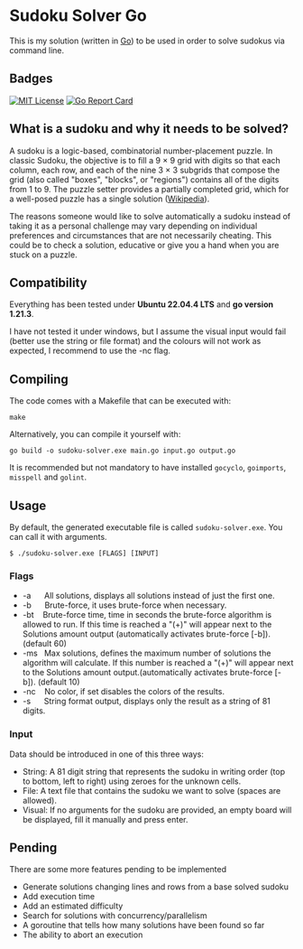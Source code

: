 
# Sudoku Solver Go

This is my solution (written in [Go](https://golang.org/)) to be used in order to solve sudokus via command line.

## Badges

[![MIT License](https://img.shields.io/badge/License-MIT-green.svg)](https://choosealicense.com/licenses/mit/)
[![Go Report Card](https://goreportcard.com/badge/github.com/misello/sudoku-solver-go)](https://goreportcard.com/report/github.com/misello/sudoku-solver-go)

## What is a sudoku and why it needs to be solved?

A sudoku is a logic-based, combinatorial number-placement puzzle. In classic Sudoku, the objective is to fill a 9 × 9 grid with digits so that each column, each row, and each of the nine 3 × 3 subgrids that compose the grid (also called "boxes", "blocks", or "regions") contains all of the digits from 1 to 9. The puzzle setter provides a partially completed grid, which for a well-posed puzzle has a single solution ([Wikipedia](https://en.wikipedia.org/wiki/Sudoku)).

The reasons someone would like to solve automatically a sudoku instead of taking it as a personal challenge may vary depending on individual preferences and circumstances that are not necessarily cheating. This could be to check a solution, educative or give you a hand when you are stuck on a puzzle.

## Compatibility

Everything has been tested under **Ubuntu 22.04.4 LTS** and **go version 1.21.3**.

I have not tested it under windows, but I assume the visual input would fail (better use the string or file format) and the colours will not work as expected, I recommend to use the -nc flag.

## Compiling

The code comes with a Makefile that can be executed with:

    make

Alternatively, you can compile it yourself with:

    go build -o sudoku-solver.exe main.go input.go output.go

It is recommended but not mandatory to have installed `gocyclo`, `goimports`, `misspell` and `golint`.

## Usage

By default, the generated executable file is called `sudoku-solver.exe`. You can call it with arguments.

    $ ./sudoku-solver.exe [FLAGS] [INPUT]

### Flags
- -a &nbsp;&nbsp;&nbsp;&nbsp;&nbsp;All solutions, displays all solutions instead of just the first one.  
- -b &nbsp;&nbsp;&nbsp;&nbsp;&nbsp;Brute-force, it uses brute-force when necessary.  
- -bt &nbsp;&nbsp;&nbsp;Brute-force time, time in seconds the brute-force algorithm is allowed to run. If this time is reached a "(+)" will appear next to the Solutions amount output (automatically activates brute-force [-b]). (default 60)  
- -ms &nbsp;&nbsp;Max solutions, defines the maximum number of solutions the algorithm will calculate. If this number is reached a "(+)" will appear next to the Solutions amount output.(automatically activates brute-force [-b]). (default 10)  
- -nc &nbsp;&nbsp;&nbsp;No color, if set disables the colors of the results.  
- -s &nbsp;&nbsp;&nbsp;&nbsp;&nbsp;String format output, displays only the result as a string of 81 digits.  

### Input  
Data should be introduced in one of this three ways:  
- String: A 81 digit string that represents the sudoku in writing order (top to bottom, left to right) using zeroes for the unknown cells.
- File:   A text file that contains the sudoku we want to solve (spaces are allowed).
- Visual: If no arguments for the sudoku are provided, an empty board will be displayed, fill it manually and press enter.

## Pending

There are some more features pending to be implemented
- Generate solutions changing lines and rows from a base solved sudoku
- Add execution time
- Add an estimated difficulty
- Search for solutions with concurrency/parallelism
- A goroutine that tells how many solutions have been found so far
- The ability to abort an execution

